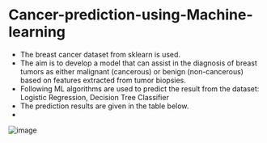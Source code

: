# Cancer-prediction-using-Machine-learning

* The breast cancer dataset from sklearn is used.
* The aim is to develop a model that can assist in the diagnosis of breast tumors as either malignant (cancerous) or benign (non-cancerous) based on features extracted from tumor biopsies.
* Following ML algorithms are used to predict the result from the dataset: Logistic Regression, Decision Tree Classifier
* The prediction results are given in the table below.
* 
![image](https://github.com/chaitanyamhetre/Cancer-prediction-using-Machine-learning/assets/84397044/4084e230-2664-4067-908c-3dcb1b54e74a)
